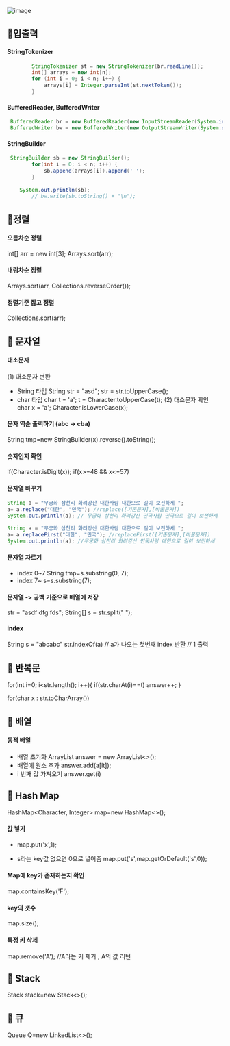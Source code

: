 ![image](https://user-images.githubusercontent.com/46310555/148198346-7dc8bc18-7aa6-4eef-b4d2-c1e9cdd6723b.png)
## 📌입출력
#### StringTokenizer
```java
        StringTokenizer st = new StringTokenizer(br.readLine());
        int[] arrays = new int[n];
        for (int i = 0; i < n; i++) {
            arrays[i] = Integer.parseInt(st.nextToken());
        }
```

#### BufferedReader, BufferedWriter
```java
 BufferedReader br = new BufferedReader(new InputStreamReader(System.in));
 BufferedWriter bw = new BufferedWriter(new OutputStreamWriter(System.out));
```

#### StringBuilder
```java
 StringBuilder sb = new StringBuilder();
        for(int i = 0; i < n; i++) {
            sb.append(arrays[i]).append(' ');
        }
	
	System.out.println(sb);
        // bw.write(sb.toString() + "\n");
```

## 📌정렬
#### 오름차순 정렬
int[] arr = new int[3];
Arrays.sort(arr);

#### 내림차순 정렬
Arrays.sort(arr, Collections.reverseOrder());

#### 정렬기준 잡고 정렬
Collections.sort(arr);

## 📌 문자열
#### 대소문자
(1) 대소문자 변환
- String 타입 
String str = "asd";
str = str.toUpperCase(); 
- char 타입
char t = 'a';
t = Character.toUpperCase(t);
(2) 대소문자 확인
char x = 'a';
Character.isLowerCase(x);

#### 문자 역순 출력하기 (abc -> cba)
String tmp=new StringBuilder(x).reverse().toString();

#### 숫자인지 확인
if(Character.isDigit(x));
if(x>=48 && x<=57)

#### 문자열 바꾸기
```java
String a = "무궁화 삼천리 화려강산 대한사람 대한으로 길이 보전하세 ";
a= a.replace("대한", "민국"); //replace([기존문자],[바꿀문자])
System.out.println(a); // 무궁화 삼천리 화려강산 민국사람 민국으로 길이 보전하세
```

```java
String a = "무궁화 삼천리 화려강산 대한사람 대한으로 길이 보전하세 ";
a= a.replaceFirst("대한", "민국"); //replaceFirst([기존문자],[바꿀문자])
System.out.println(a); //무궁화 삼천리 화려강산 민국사람 대한으로 길이 보전하세
```

#### 문자열 자르기
- index 0~7
String tmp=s.substring(0, 7);
- index 7~
s=s.substring(7);

#### 문자열 -> 공백 기준으로 배열에 저장
str = "asdf dfg fds";
String[] s = str.split(" ");


#### index 
String s = "abcabc"
str.indexOf(a) // a가 나오는 첫번째 index 반환 
// 1 출력 


## 📌 반복문
for(int i=0; i<str.length(); i++){
			if(str.charAt(i)==t) answer++;
      }
      
for(char x : str.toCharArray())

## 📌 배열
#### 동적 배열
- 배열 초기화
ArrayList<Integer> answer = new ArrayList<>();
- 배열에 원소 추가 
answer.add(a[lt]);
- i 번째 값 가져오기
answer.get(i)	



## 📌 Hash Map
HashMap<Character, Integer> map=new HashMap<>();
#### 값 넣기
- map.put('x',1);

- s라는 key값 없으면 0으로 넣어줌
  map.put('s',map.getOrDefault('s',0));
  
#### Map에 key가 존재하는지 확인
map.containsKey('F');

#### key의 갯수 
map.size();

#### 특정 키 삭제
map.remove('A'); //A라는 키 제거 , A의 값 리턴

## 📌 Stack 
Stack<Character> stack=new Stack<>();

## 📌 큐 
Queue<Point> Q=new LinkedList<>();


